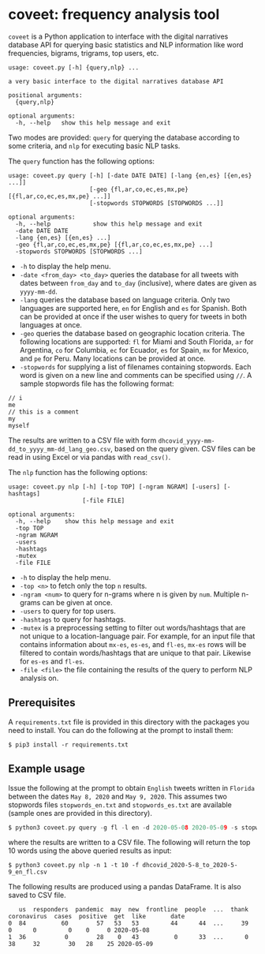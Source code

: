 # coveet: frequency analysis tool

`coveet` is a Python application to interface with the digital narratives database
API for querying basic statistics and NLP information like word frequencies, bigrams,
trigrams, top users, etc.

```
usage: coveet.py [-h] {query,nlp} ...

a very basic interface to the digital narratives database API

positional arguments:
  {query,nlp}

optional arguments:
  -h, --help   show this help message and exit
```

Two modes are provided: `query` for querying the database according to some criteria, and `nlp` for executing basic NLP tasks.

The `query` function has the following options:

```
usage: coveet.py query [-h] [-date DATE DATE] [-lang {en,es} [{en,es} ...]]
                       [-geo {fl,ar,co,ec,es,mx,pe} [{fl,ar,co,ec,es,mx,pe} ...]]
                       [-stopwords STOPWORDS [STOPWORDS ...]]

optional arguments:
  -h, --help            show this help message and exit
  -date DATE DATE
  -lang {en,es} [{en,es} ...]
  -geo {fl,ar,co,ec,es,mx,pe} [{fl,ar,co,ec,es,mx,pe} ...]
  -stopwords STOPWORDS [STOPWORDS ...]
```

* `-h` to display the help menu.
* `-date <from_day> <to_day>` queries the database for all tweets with dates between `from_day` and `to_day` (inclusive), where dates are given as `yyyy-mm-dd`.
* `-lang` queries the database based on language criteria. Only two languages are supported here, `en` for English and `es` for Spanish. Both can be provided at once if the user wishes to query for tweets in both languages at once.
* `-geo` queries the database based on geographic location criteria. The following locations are supported: `fl` for Miami and South Florida, `ar` for Argentina, `co` for Columbia, `ec` for Ecuador, `es` for Spain, `mx` for Mexico, and `pe` for Peru. Many locations can be provided at once.
* `-stopwords` for supplying a list of filenames containing stopwords. Each word is given
on a new line and comments can be specified using `//`. A sample stopwords file has
the following format:

```
// i
me
// this is a comment
my
myself
```

The results are written to a CSV file with form `dhcovid_yyyy-mm-dd_to_yyyy_mm-dd_lang_geo.csv`, based on the query given. CSV files can be read in using Excel or via pandas with `read_csv()`.

The `nlp` function has the following options:

```
usage: coveet.py nlp [-h] [-top TOP] [-ngram NGRAM] [-users] [-hashtags]
                     [-file FILE]

optional arguments:
  -h, --help    show this help message and exit
  -top TOP
  -ngram NGRAM
  -users
  -hashtags
  -mutex
  -file FILE
```

* `-h` to display the help menu.
* `-top <n>` to fetch only the top `n` results.
* `-ngram <num>` to query for n-grams where n is given by `num`. Multiple n-grams can be given at once.
* `-users` to query for top users.
* `-hashtags` to query for hashtags.
* `-mutex` is a preprocessing setting to filter out words/hashtags that are not unique to a location-language pair. For example, for an input file that contains information about `mx-es`, `es-es`, and `fl-es`, `mx-es` rows will be filtered to contain words/hashtags that are unique to that pair. Likewise for `es-es` and `fl-es`.
* `-file <file>` the file containing the results of the query to perform NLP analysis on.

## Prerequisites

A `requirements.txt` file is provided in this directory with the packages
you need to install. You can do the following at the prompt to install them:

```
$ pip3 install -r requirements.txt
```

## Example usage

Issue the following at the prompt to obtain `English` tweets written in `Florida` between the dates `May 8, 2020` and `May 9, 2020`. This assumes two stopwords files `stopwords_en.txt` and `stopwords_es.txt` are available (sample ones are provided in this directory).

```c
$ python3 coveet.py query -g fl -l en -d 2020-05-08 2020-05-09 -s stopwords_en.txt stopwords_es.txt
```

where the results are written to a CSV file. The following will return the top 10 words using the above queried results as input:

```
$ python3 coveet.py nlp -n 1 -t 10 -f dhcovid_2020-5-8_to_2020-5-9_en_fl.csv
```

The following results are produced using a pandas DataFrame. It is also saved to CSV file.

```
   us  responders  pandemic  may  new  frontline  people  ...  thank  coronavirus  cases  positive  get  like       date
0  84          60        57   53   53         44      44  ...     39            0      0         0    0     0 2020-05-08
1  36           0        28    0   43          0      33  ...      0           38     32        30   28    25 2020-05-09
```

